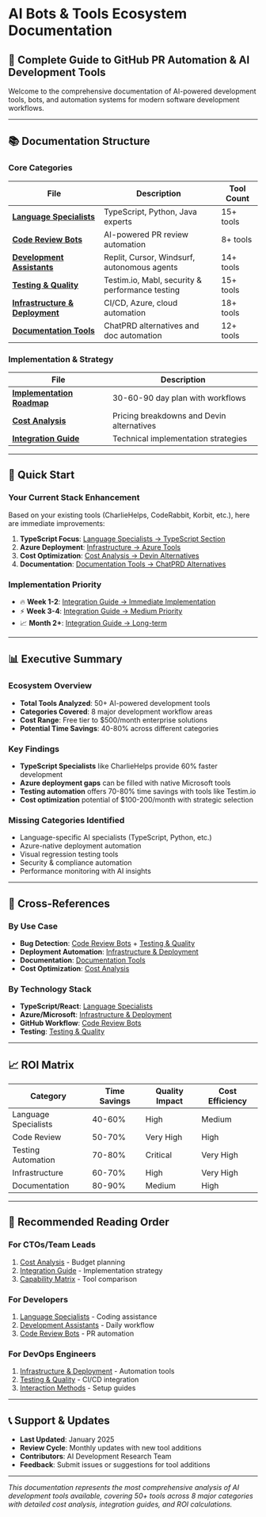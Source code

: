 # AI Bots & Tools Ecosystem Documentation

## 🎯 Complete Guide to GitHub PR Automation & AI Development Tools

Welcome to the comprehensive documentation of AI-powered development tools, bots, and automation
systems for modern software development workflows.

---

## 📚 Documentation Structure

### **Core Categories**

| File                                                              | Description                                     | Tool Count |
| ----------------------------------------------------------------- | ----------------------------------------------- | ---------- |
| **[Language Specialists](./language-specialists.md)**             | TypeScript, Python, Java experts                | 15+ tools  |
| **[Code Review Bots](./code-review-bots.md)**                     | AI-powered PR review automation                 | 8+ tools   |
| **[Development Assistants](./development-assistants.md)**         | Replit, Cursor, Windsurf, autonomous agents     | 14+ tools  |
| **[Testing & Quality](./testing-quality.md)**                     | Testim.io, Mabl, security & performance testing | 15+ tools  |
| **[Infrastructure & Deployment](./infrastructure-deployment.md)** | CI/CD, Azure, cloud automation                  | 18+ tools  |
| **[Documentation Tools](./documentation-tools.md)**               | ChatPRD alternatives and doc automation         | 12+ tools  |

### **Implementation & Strategy**

| File                                                      | Description                               |
| --------------------------------------------------------- | ----------------------------------------- |
| **[Implementation Roadmap](./implementation-roadmap.md)** | 30-60-90 day plan with workflows          |
| **[Cost Analysis](./cost-analysis.md)**                   | Pricing breakdowns and Devin alternatives |
| **[Integration Guide](./integration-guide.md)**           | Technical implementation strategies       |

---

## 🚀 Quick Start

### **Your Current Stack Enhancement**

Based on your existing tools (CharlieHelps, CodeRabbit, Korbit, etc.), here are immediate
improvements:

1. **TypeScript Focus**:
   [Language Specialists → TypeScript Section](./language-specialists.md#typescript-experts)
2. **Azure Deployment**:
   [Infrastructure → Azure Tools](./infrastructure-deployment.md#azure-specialists)
3. **Cost Optimization**:
   [Cost Analysis → Devin Alternatives](./cost-analysis.md#devin-alternatives)
4. **Documentation**:
   [Documentation Tools → ChatPRD Alternatives](./documentation-tools.md#chatprd-alternatives)

### **Implementation Priority**

- 🔥 **Week 1-2**:
  [Integration Guide → Immediate Implementation](./integration-guide.md#immediate-priority)
- ⚡ **Week 3-4**: [Integration Guide → Medium Priority](./integration-guide.md#medium-priority)
- 📈 **Month 2+**: [Integration Guide → Long-term](./integration-guide.md#long-term-integration)

---

## 📊 Executive Summary

### **Ecosystem Overview**

- **Total Tools Analyzed**: 50+ AI-powered development tools
- **Categories Covered**: 8 major development workflow areas
- **Cost Range**: Free tier to $500/month enterprise solutions
- **Potential Time Savings**: 40-80% across different categories

### **Key Findings**

- **TypeScript Specialists** like CharlieHelps provide 60% faster development
- **Azure deployment gaps** can be filled with native Microsoft tools
- **Testing automation** offers 70-80% time savings with tools like Testim.io
- **Cost optimization** potential of $100-200/month with strategic selection

### **Missing Categories Identified**

- Language-specific AI specialists (TypeScript, Python, etc.)
- Azure-native deployment automation
- Visual regression testing tools
- Security & compliance automation
- Performance monitoring with AI insights

---

## 🔗 Cross-References

### **By Use Case**

- **Bug Detection**: [Code Review Bots](./code-review-bots.md) +
  [Testing & Quality](./testing-quality.md)
- **Deployment Automation**: [Infrastructure & Deployment](./infrastructure-deployment.md)
- **Documentation**: [Documentation Tools](./documentation-tools.md)
- **Cost Optimization**: [Cost Analysis](./cost-analysis.md)

### **By Technology Stack**

- **TypeScript/React**: [Language Specialists](./language-specialists.md)
- **Azure/Microsoft**: [Infrastructure & Deployment](./infrastructure-deployment.md)
- **GitHub Workflow**: [Code Review Bots](./code-review-bots.md)
- **Testing**: [Testing & Quality](./testing-quality.md)

---

## 📈 ROI Matrix

| Category             | Time Savings | Quality Impact | Cost Efficiency |
| -------------------- | ------------ | -------------- | --------------- |
| Language Specialists | 40-60%       | High           | Medium          |
| Code Review          | 50-70%       | Very High      | High            |
| Testing Automation   | 70-80%       | Critical       | Very High       |
| Infrastructure       | 60-70%       | High           | Very High       |
| Documentation        | 80-90%       | Medium         | High            |

---

## 🎯 Recommended Reading Order

### **For CTOs/Team Leads**

1. [Cost Analysis](./cost-analysis.md) - Budget planning
2. [Integration Guide](./integration-guide.md) - Implementation strategy
3. [Capability Matrix](./capability-matrix.md) - Tool comparison

### **For Developers**

1. [Language Specialists](./language-specialists.md) - Coding assistance
2. [Development Assistants](./development-assistants.md) - Daily workflow
3. [Code Review Bots](./code-review-bots.md) - PR automation

### **For DevOps Engineers**

1. [Infrastructure & Deployment](./infrastructure-deployment.md) - Automation tools
2. [Testing & Quality](./testing-quality.md) - CI/CD integration
3. [Interaction Methods](./interaction-methods.md) - Setup guides

---

## 📞 Support & Updates

- **Last Updated**: January 2025
- **Review Cycle**: Monthly updates with new tool additions
- **Contributors**: AI Development Research Team
- **Feedback**: Submit issues or suggestions for tool additions

---

_This documentation represents the most comprehensive analysis of AI development tools available,
covering 50+ tools across 8 major categories with detailed cost analysis, integration guides, and
ROI calculations._
